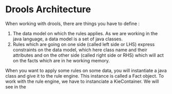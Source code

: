 # Drools Architecture
When working with drools, there are things you have to define : 
1) The data model on which the rules applies. As we are working in the java language, a data model is a set of java classes. 
2) Rules which are going on one side (called left side or LHS) express constraints on the data model, which here class name and their attributes and on the other side (called right side or RHS) which will act on the facts which are in he working memory.

When you want to apply some rules on some data, you will instantiate a java class and give it to the rule engine. This instance is called a Fact object.
To work with the rule engine, we have to instanciate a KieContainer. We will see in the 
